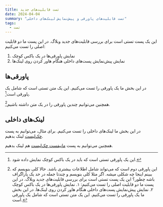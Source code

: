 ```yaml
---
title: تست قابلیت‌های جدید
date: 2024-04-04
summary: "تست قابلیت‌های پاورقی و پیش‌نمایش لینک‌های داخلی"
tags:
  - تست
---
```


این یک پست تستی است برای بررسی قابلیت‌های جدید وبلاگ. در این پست ما دو قابلیت اصلی را تست می‌کنیم:

1. نمایش پاورقی‌ها در یک باکس کوچک
2. نمایش پیش‌نمایش پست‌های داخلی هنگام هاور کردن روی لینک‌ها

## پاورقی‌ها

در این بخش ما یک پاورقی را تست می‌کنیم. این یک متن تستی است که شامل یک پاورقی است[^1].

همچنین می‌توانیم چندین پاورقی را در یک متن داشته باشیم[^2].

## لینک‌های داخلی

در این بخش ما لینک‌های داخلی را تست می‌کنیم. برای مثال، می‌توانیم به پست [چک‌لیست](/posts/checklist/) لینک بدهیم.

همچنین می‌توانیم به پست [مانیفست چک‌لیست](/posts/checklist-manifesto/) هم لینک بدهیم.

[^1]: این یک پاورقی تستی است که باید در یک باکس کوچک نمایش داده شود.
[^2]: این پاورقی دوم است که می‌تواند شامل اطلاعات بیشتری باشد. حالا کلی بنویسم که ببینم اینجا چه شکلی میشه. اگر مثلا کلی بنویسم و چندتا جمله در حد یک پاراگراف باشه چطور؟ این یک پست تستی است برای بررسی قابلیت‌های جدید وبلاگ. در این پست ما دو قابلیت اصلی را تست می‌کنیم: ۱. نمایش پاورقی‌ها در یک باکس کوچک ۲. نمایش پیش‌نمایش پست‌های داخلی هنگام هاور کردن روی لینک‌ها. در این بخش ما یک پاورقی را تست می‌کنیم. این یک متن تستی است که شامل یک پاورقی است. 